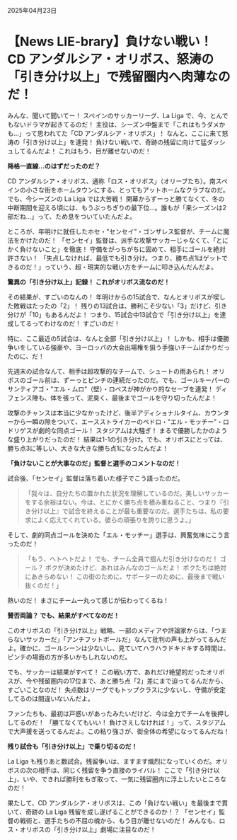 2025年04月23日

# 【News LIE-brary】負けない戦い！ CD アンダルシア・オリボス、怒涛の「引き分け以上」で残留圏内へ肉薄なのだ！

みんな、聞いて聞いてー！ スペインのサッカーリーグ、La Liga で、今、とんでもないドラマが起きてるのだ！ 主役は、シーズン中盤まで「これはもうダメかも…」って思われてた「CD アンダルシア・オリボス」！ なんと、ここに来て怒涛の「引き分け以上」を連発！ 負けない戦いで、奇跡の残留に向けて猛ダッシュしてるんだよ！ これはもう、目が離せないのだ！

**降格一直線…のはずだったのだ？**

CD アンダルシア・オリボス、通称「ロス・オリボス」（オリーブたち）。南スペインの小さな街をホームタウンにする、とってもアットホームなクラブなのだ。でも、今シーズンの La Liga では大苦戦！ 開幕からずーっと勝てなくて、冬の中断期間を迎える頃には、もうぶっちぎりの最下位…。誰もが「来シーズンは2部だね…」って、ため息をついていたんだよ。

ところが、年明けに就任したホセ・"センセイ"・ゴンザレス監督が、チームに魔法をかけたのだ！ 「センセイ」監督は、派手な攻撃サッカーじゃなくて、「とにかく負けないこと」を徹底！ 守備をがっちがちに固めて、相手にゴールを絶対許さない！ 「失点しなければ、最低でも引き分け。つまり、勝ち点1はゲットできるのだ！」っていう、超・現実的な戦い方をチームに叩き込んだんだよ。

**驚異の「引き分け以上」記録！ これがオリボス流なのだ！**

その結果が、すごいのなんの！ 年明けからの15試合で、なんとオリボスが喫した敗戦はたったの「2」！ 残りの13試合は、勝利こそ少ない「3」だけど、引き分けが「10」もあるんだよ！ つまり、15試合中13試合で「引き分け以上」を達成してるってわけなのだ！ すごいのだ！

特に、ここ最近の5試合は、なんと全部「引き分け以上」！ しかも、相手は優勝争いをしている強豪や、ヨーロッパの大会出場権を狙う手強いチームばかりだったのに、だ！

先週末の試合なんて、相手は超攻撃的なチームで、シュートの雨あられ！ オリボスのゴール前は、ずーっとピンチの連続だったのだ。でも、ゴールキーパーのサンティアゴ・"エル・ムロ"（壁）・ロペスが神がかり的なセーブを連発！ ディフェンス陣も、体を張って、泥臭く、最後までゴールを守り切ったんだよ！

攻撃のチャンスは本当に少なかったけど、後半アディショナルタイム、カウンターから一瞬の隙をついて、エースストライカーのペドロ・"エル・モッチー"・ロドリゲスが劇的な同点ゴール！ スタジアムは大騒ぎ！ まるで優勝したかのような盛り上がりだったのだ！ 結果は1-1の引き分け。でも、オリボスにとっては、勝ち点3に等しい、大きな大きな勝ち点1になったんだよ！

**「負けないことが大事なのだ」監督と選手のコメントなのだ！**

試合後、「センセイ」監督は落ち着いた様子でこう語ったのだ。

> 「我々は、自分たちの置かれた状況を理解しているのだ。美しいサッカーをする余裕はない。今は、とにかく勝ち点を積み重ねること、つまり『引き分け以上』で試合を終えることが最も重要なのだ。選手たちは、私の要求によく応えてくれている。彼らの頑張りを誇りに思うよ。」

そして、劇的同点ゴールを決めた「エル・モッチー」選手は、興奮気味にこう言ったのだ！

> 「もう、ヘトヘトだよ！ でも、チーム全員で掴んだ引き分けなのだ！ ゴール？ ボクが決めたけど、あれはみんなのゴールだよ！ ボクたちは絶対にあきらめない！ この街のために、サポーターのために、最後まで戦い抜くのだ！」

熱いのだ！ まさにチーム一丸って感じが伝わってくるね！

**賛否両論？ でも、結果がすべてなのだ！**

このオリボスの「引き分け以上」戦略、一部のメディアや評論家からは、「つまらないサッカーだ」「アンチフットボールだ」なんて批判の声も上がってるんだよ。確かに、ゴールシーンは少ないし、見ていてハラハラドキドキする時間は、ピンチの場面の方が多いかもしれないのだ。

でも、サッカーは結果がすべて！ この戦い方で、あれだけ絶望的だったオリボスが、今や残留圏内の17位まで、あと勝ち点「2」差にまで迫ってるんだから、すごいことなのだ！ 失点数はリーグでもトップクラスに少ないし、守備が安定してるのは間違いないんだよ。

ファンたちも、最初は戸惑いがあったみたいだけど、今は全力でチームを後押ししてるのだ！ 「勝てなくてもいい！ 負けさえしなければ！」って、スタジアムで大声援を送ってるんだよ。この粘り強さが、街全体の希望になってるんだね！

**残り試合も「引き分け以上」で乗り切るのだ！**

La Liga も残りあと数試合。残留争いは、ますます熾烈になっていくのだ。オリボスの次の相手は、同じく残留を争う直接のライバル！ ここで「引き分け以上」、いや、できれば勝利をもぎ取って、一気に残留圏内に浮上したいところなのだ！

果たして、CD アンダルシア・オリボスは、この「負けない戦い」を最後まで貫いて、奇跡の La Liga 残留を成し遂げることができるのか！？ 「センセイ」監督の戦術と、選手たちの不屈の魂から、もう目が離せないのだ！ みんなも、ロス・オリボスの「引き分け以上」劇場に注目なのだ！
